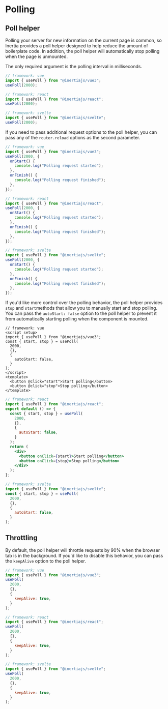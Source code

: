 # Polling

## Poll helper

Polling your server for new information on the current page is common, so Inertia provides a poll helper designed to help reduce the amount of boilerplate code. In addition, the poll helper will automatically stop polling when the page is unmounted.

The only required argument is the polling interval in milliseconds.

```js
// framework: vue
import { usePoll } from "@inertiajs/vue3";
usePoll(2000);
```

```jsx
// framework: react
import { usePoll } from "@inertiajs/react";
usePoll(2000);
```

```js
// framework: svelte
import { usePoll } from "@inertiajs/svelte";
usePoll(2000);
```

If you need to pass additional request options to the poll helper, you can pass any of the `router.reload` options as the second parameter.

```js
// framework: vue
import { usePoll } from "@inertiajs/vue3";
usePoll(2000, {
  onStart() {
    console.log("Polling request started");
  },
  onFinish() {
    console.log("Polling request finished");
  },
});
```

```jsx
// framework: react
import { usePoll } from "@inertiajs/react";
usePoll(2000, {
  onStart() {
    console.log("Polling request started");
  },
  onFinish() {
    console.log("Polling request finished");
  },
});
```

```js
// framework: svelte
import { usePoll } from "@inertiajs/svelte";
usePoll(2000, {
  onStart() {
    console.log("Polling request started");
  },
  onFinish() {
    console.log("Polling request finished");
  },
});
```

If you'd like more control over the polling behavior, the poll helper provides `stop` and `start`methods that allow you to manually start and stop polling. You can pass the `autoStart: false` option to the poll helper to prevent it from automatically starting polling when the component is mounted.

```vue
// framework: vue
<script setup>
import { usePoll } from "@inertiajs/vue3";
const { start, stop } = usePoll(
  2000,
  {},
  {
    autoStart: false,
  }
);
</script>
<template>
  <button @click="start">Start polling</button>
  <button @click="stop">Stop polling</button>
</template>
```

```jsx
// framework: react
import { usePoll } from "@inertiajs/react";
export default () => {
  const { start, stop } = usePoll(
    2000,
    {},
    {
      autoStart: false,
    }
  );
  return (
    <div>
      <button onClick={start}>Start polling</button>
      <button onClick={stop}>Stop polling</button>
    </div>
  );
};
```

```js
// framework: svelte
import { usePoll } from "@inertiajs/svelte";
const { start, stop } = usePoll(
  2000,
  {},
  {
    autoStart: false,
  }
);
```

## Throttling

By default, the poll helper will throttle requests by 90% when the browser tab is in the background. If you'd like to disable this behavior, you can pass the `keepAlive` option to the poll helper.

```js
// framework: vue
import { usePoll } from "@inertiajs/vue3";
usePoll(
  2000,
  {},
  {
    keepAlive: true,
  }
);
```

```jsx
// framework: react
import { usePoll } from "@inertiajs/react";
usePoll(
  2000,
  {},
  {
    keepAlive: true,
  }
);
```

```js
// framework: svelte
import { usePoll } from "@inertiajs/svelte";
usePoll(
  2000,
  {},
  {
    keepAlive: true,
  }
);
```
